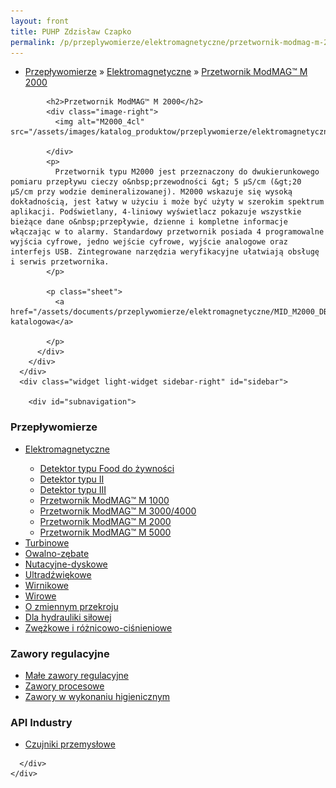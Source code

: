 ```yaml
---
layout: front
title: PUHP Zdzisław Czapko
permalink: /p/przeplywomierze/elektromagnetyczne/przetwornik-modmag-m-2000/
---
```


<div id="content">
  <div class="wrapper-with-color-background">
    <div class="content-area-blog blog-background-sidebar-right">
      <div class="mainarea-left" id="mainarea">
        <div class="blogpost-blog3">
          <div class="post-content">
            <ul class="meta">
<li>
<a href="/p/przeplywomierze">Przepływomierze</a>
»
<a href="/p/przeplywomierze/elektromagnetyczne">Elektromagnetyczne</a>
»
<a href="/p/przeplywomierze/elektromagnetyczne/przetwornik-modmag-m-2000">Przetwornik ModMAG™ M 2000</a>
</li>
</ul>

            <h2>Przetwornik ModMAG™ M 2000</h2>
            <div class="image-right">
              <img alt="M2000_4cl" src="/assets/images/katalog_produktow/przeplywomierze/elektromagnetyczne/M2000_4Cl.jpg">

            </div>
            <p>
              Przetwornik typu M2000 jest przeznaczony do dwukierunkowego pomiaru przepływu cieczy o&nbsp;przewodności &gt; 5 µS/cm (&gt;20 µS/cm przy wodzie demineralizowanej). M2000 wskazuje się wysoką dokładnością, jest łatwy w użyciu i może być użyty w szerokim spektrum aplikacji. Podświetlany, 4-liniowy wyświetlacz pokazuje wszystkie bieżące dane o&nbsp;przepływie, dzienne i kompletne informacje włączając w to alarmy. Standardowy przetwornik posiada 4 programowalne wyjścia cyfrowe, jedno wejście cyfrowe, wyjście analogowe oraz interfejs USB. Zintegrowane narzędzia weryfikacyjne ułatwiają obsługę i serwis przetwornika.
            </p>
            
            <p class="sheet">
              <a href="/assets/documents/przeplywomierze/elektromagnetyczne/MID_M2000_DB_02_0547_pl.pdf">Karta katalogowa</a>

            </p>
          </div>
        </div>
      </div>
      <div class="widget light-widget sidebar-right" id="sidebar">
        
        <div id="subnavigation">
<h3>Przepływomierze</h3>
<ul class="subcategories">
<li class="category"><a href="/p/przeplywomierze/elektromagnetyczne">Elektromagnetyczne</a></li>
<div class="light-widget">
<ul class="products">
<li class="product"><a href="/p/przeplywomierze/elektromagnetyczne/detektor-typu-food-do-zywnosci">Detektor typu Food do żywności</a></li>
<li class="product"><a href="/p/przeplywomierze/elektromagnetyczne/detektor-typu-ii">Detektor typu II</a></li>
<li class="product"><a href="/p/przeplywomierze/elektromagnetyczne/detektor-typu-iii">Detektor typu III</a></li>
<li class="product"><a href="/p/przeplywomierze/elektromagnetyczne/przetwornik-modmag-m-1000">Przetwornik ModMAG™ M 1000</a></li>
<li class="product"><a href="/p/przeplywomierze/elektromagnetyczne/przetwornik-modmag-m-3000-4000">Przetwornik ModMAG™ M 3000/4000</a></li>
<li class="product"><a href="/p/przeplywomierze/elektromagnetyczne/przetwornik-modmag-m-2000">Przetwornik ModMAG™ M 2000</a></li>
<li class="product"><a href="/p/przeplywomierze/elektromagnetyczne/przetwornik-modmag-m-5000">Przetwornik ModMAG™ M 5000</a></li>
</ul>
</div>
<li class="category"><a href="/p/przeplywomierze/turbinowe">Turbinowe</a></li>
<li class="category"><a href="/p/przeplywomierze/owalno-zebate">Owalno-zębate</a></li>
<li class="category"><a href="/p/przeplywomierze/nutacyjne-dyskowe">Nutacyjne-dyskowe</a></li>
<li class="category"><a href="/p/przeplywomierze/ultradzwiekowe">Ultradźwiękowe</a></li>
<li class="category"><a href="/p/przeplywomierze/wirnikowe">Wirnikowe</a></li>
<li class="category"><a href="/p/przeplywomierze/wirowe">Wirowe</a></li>
<li class="category"><a href="/p/przeplywomierze/o-zmiennym-przekroju">O zmiennym przekroju</a></li>
<li class="category"><a href="/p/przeplywomierze/dla-hydrauliki-silowej">Dla hydrauliki siłowej</a></li>
<li class="category"><a href="/p/przeplywomierze/zwezkowe-i-roznicowo-cisnieniowe">Zwężkowe i różnicowo-ciśnieniowe</a></li>
</ul>
<h3>Zawory regulacyjne</h3>
<ul class="subcategories">
<li class="category"><a href="/p/zawory-regulacyjne/male-zawory-regulacyjne">Małe zawory regulacyjne</a></li>
<li class="category"><a href="/p/zawory-regulacyjne/zawory-procesowe">Zawory procesowe</a></li>
<li class="category"><a href="/p/zawory-regulacyjne/zawory-w-wykonaniu-higienicznym">Zawory w wykonaniu higienicznym</a></li>
</ul>
<h3>API Industry</h3>
<ul class="subcategories">
<li class="category"><a href="/p/api-industry/czujniki-przemyslowe">Czujniki przemysłowe</a></li>
</ul>
</div>

      </div>
    </div>
  </div>
</div>